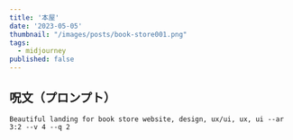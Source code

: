 ```yaml
---
title: '本屋'
date: '2023-05-05'
thumbnail: "/images/posts/book-store001.png"
tags:
  - midjourney
published: false
---
```


## 呪文（プロンプト）
```
Beautiful landing for book store website, design, ux/ui, ux, ui --ar 3:2 --v 4 --q 2
```